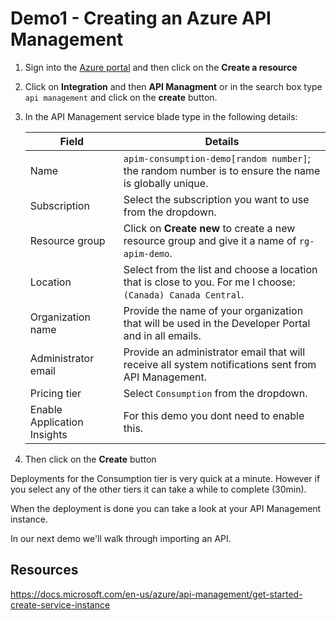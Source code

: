 # Demo1 - Creating an Azure API Management

1. Sign into the [Azure portal](https://portal.azure.com/learn.docs.microsoft.com) and then click on the **Create a resource**

1. Click on **Integration** and then **API Managment** or in the search box type `api management` and click on the **create** button.

1. In the API Management service blade type in the following details:

    | Field | Details |
    | ----- | ------- |
    Name | `apim-consumption-demo[random number]`; the random number is to ensure the name is globally unique.
    Subscription | Select the subscription you want to use from the dropdown.
    Resource group | Click on **Create new** to create a new resource group and give it a name of `rg-apim-demo`.
    Location | Select from the list and choose a location that is close to you. For me I choose: `(Canada) Canada Central`.
    Organization name | Provide the name of your organization that will be used in the Developer Portal and in all emails.
    Administrator email | Provide an administrator email that will receive all system notifications sent from API Management.
    Pricing tier | Select `Consumption` from the dropdown.
    Enable Application Insights | For this demo you dont need to enable this.

1. Then click on the **Create** button

Deployments for the Consumption tier is very quick at a minute. However if you select any of the other tiers it can take a while to complete (30min).

When the deployment is done you can take a look at your API Management instance.

In our next demo we'll walk through importing an API.

## Resources

https://docs.microsoft.com/en-us/azure/api-management/get-started-create-service-instance